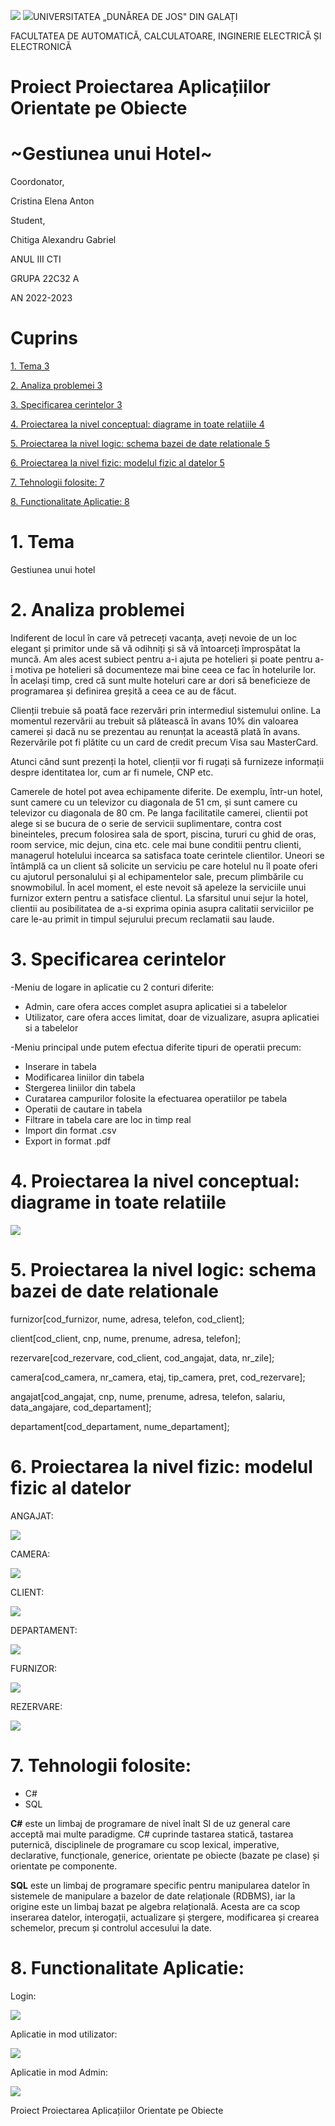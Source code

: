 ![](RackMultipart20230531-1-tlvwa1_html_fcaf71cc881cb8e8.jpg) ![](RackMultipart20230531-1-tlvwa1_html_5301af89b4f72d25.png)UNIVERSITATEA „DUNĂREA DE JOS" DIN GALAȚI

FACULTATEA DE AUTOMATICĂ, CALCULATOARE, INGINERIE ELECTRICĂ ȘI ELECTRONICĂ

# Proiect Proiectarea Aplicațiilor Orientate pe Obiecte

# ~Gestiunea unui Hotel~

Coordonator,

Cristina Elena Anton

Student,

Chitiga Alexandru Gabriel

ANUL III CTI

GRUPA 22C32 A

AN 2022-2023

#
# **Cuprins**

[1. Tema 3](#_Toc136115918)

[2. Analiza problemei 3](#_Toc136115919)

[3. Specificarea cerintelor 3](#_Toc136115920)

[4. Proiectarea la nivel conceptual: diagrame in toate relatiile 4](#_Toc136115921)

[5. Proiectarea la nivel logic: schema bazei de date relationale 5](#_Toc136115922)

[6. Proiectarea la nivel fizic: modelul fizic al datelor 5](#_Toc136115923)

[7. Tehnologii folosite: 7](#_Toc136115924)

[8. Functionalitate Aplicatie: 8](#_Toc136115925)

# 1. Tema

Gestiunea unui hotel

# 2. Analiza problemei

Indiferent de locul în care vă petreceți vacanța, aveți nevoie de un loc elegant și primitor unde să vă odihniți și să vă întoarceți împrospătat la muncă. Am ales acest subiect pentru a-i ajuta pe hotelieri și poate pentru a-i motiva pe hotelieri să documenteze mai bine ceea ce fac în hotelurile lor. În același timp, cred că sunt multe hoteluri care ar dori să beneficieze de programarea și definirea greșită a ceea ce au de făcut.

Clienții trebuie să poată face rezervări prin intermediul sistemului online. La momentul rezervării au trebuit să plătească în avans 10% din valoarea camerei și dacă nu se prezentau au renunțat la această plată în avans. Rezervările pot fi plătite cu un card de credit precum Visa sau MasterCard.

Atunci când sunt prezenți la hotel, clienții vor fi rugați să furnizeze informații despre identitatea lor, cum ar fi numele, CNP etc.

Camerele de hotel pot avea echipamente diferite. De exemplu, într-un hotel, sunt camere cu un televizor cu diagonala de 51 cm, și sunt camere cu televizor cu diagonala de 80 cm. Pe langa facilitatile camerei, clientii pot alege si se bucura de o serie de servicii suplimentare, contra cost bineinteles, precum folosirea sala de sport, piscina, tururi cu ghid de oras, room service, mic dejun, cina etc. cele mai bune conditii pentru clienti, managerul hotelului incearca sa satisfaca toate cerintele clientilor. Uneori se întâmplă ca un client să solicite un serviciu pe care hotelul nu îl poate oferi cu ajutorul personalului și al echipamentelor sale, precum plimbările cu snowmobilul. În acel moment, el este nevoit să apeleze la serviciile unui furnizor extern pentru a satisface clientul. La sfarsitul unui sejur la hotel, clientii au posibilitatea de a-si exprima opinia asupra calitatii serviciilor pe care le-au primit in timpul sejurului precum reclamatii sau laude.

# 3. Specificarea cerintelor

-Meniu de logare in aplicatie cu 2 conturi diferite:

- Admin, care ofera acces complet asupra aplicatiei si a tabelelor
- Utilizator, care ofera acces limitat, doar de vizualizare, asupra aplicatiei si a tabelelor

-Meniu principal unde putem efectua diferite tipuri de operatii precum:

- Inserare in tabela
- Modificarea liniilor din tabela
- Stergerea liniilor din tabela
- Curatarea campurilor folosite la efectuarea operatiilor pe tabela
- Operatii de cautare in tabela
- Filtrare in tabela care are loc in timp real
- Import din format .csv
- Export in format .pdf

# 4. Proiectarea la nivel conceptual: diagrame in toate relatiile

![](images/4.png)

# 5. Proiectarea la nivel logic: schema bazei de date relationale

furnizor[cod\_furnizor, nume, adresa, telefon, cod\_client];

client[cod\_client, cnp, nume, prenume, adresa, telefon];

rezervare[cod\_rezervare, cod\_client, cod\_angajat, data, nr\_zile];

camera[cod\_camera, nr\_camera, etaj, tip\_camera, pret, cod\_rezervare];

angajat[cod\_angajat, cnp, nume, prenume, adresa, telefon, salariu, data\_angajare, cod\_departament];

departament[cod\_departament, nume\_departament];

# 6. Proiectarea la nivel fizic: modelul fizic al datelor

ANGAJAT:

![](RackMultipart20230531-1-tlvwa1_html_eae98210fb9db8e.png)

CAMERA:

![](RackMultipart20230531-1-tlvwa1_html_23b677101c9e89e7.png)

CLIENT:

![](RackMultipart20230531-1-tlvwa1_html_5b9991d8f3de86e3.png)

DEPARTAMENT:

![](RackMultipart20230531-1-tlvwa1_html_4ca5f969b088eede.png)

FURNIZOR:

![](RackMultipart20230531-1-tlvwa1_html_a6ded26b99c221a7.png)

REZERVARE:

![](RackMultipart20230531-1-tlvwa1_html_e088e3461747833f.png)

# 7. Tehnologii folosite:

- C#
- SQL

**C#** este un limbaj de programare de nivel înalt SI de uz general care acceptă mai multe paradigme. C# cuprinde tastarea statică, tastarea puternică, disciplinele de programare cu scop lexical, imperative, declarative, funcționale, generice, orientate pe obiecte (bazate pe clase) și orientate pe componente.

**SQL** este un limbaj de programare specific pentru manipularea datelor în sistemele de manipulare a bazelor de date relaționale (RDBMS), iar la origine este un limbaj bazat pe algebra relațională. Acesta are ca scop inserarea datelor, interogații, actualizare și ștergere, modificarea și crearea schemelor, precum și controlul accesului la date.

# 8. Functionalitate Aplicatie:

Login:

![](RackMultipart20230531-1-tlvwa1_html_136c82c1d99fc001.png)

Aplicatie in mod utilizator:

![](RackMultipart20230531-1-tlvwa1_html_cb24aba9eee20027.png)

Aplicatie in mod Admin:

![](RackMultipart20230531-1-tlvwa1_html_58ac939f65543ca4.png)

Proiect Proiectarea Aplicațiilor Orientate pe Obiecte
